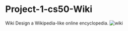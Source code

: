 # Project-1-cs50-Wiki
Wiki Design a Wikipedia-like online encyclopedia.
![wiki](https://user-images.githubusercontent.com/97398977/161590323-2544f99d-1d25-4e12-940a-106c5fef3c98.png)
